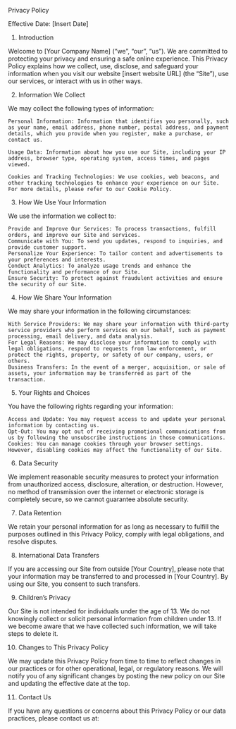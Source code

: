 Privacy Policy

Effective Date: [Insert Date]

1. Introduction

Welcome to [Your Company Name] (“we”, “our”, “us”). We are committed to protecting your privacy and ensuring a safe online experience. This Privacy Policy explains how we collect, use, disclose, and safeguard your information when you visit our website [insert website URL] (the “Site”), use our services, or interact with us in other ways.

2. Information We Collect

We may collect the following types of information:

    Personal Information: Information that identifies you personally, such as your name, email address, phone number, postal address, and payment details, which you provide when you register, make a purchase, or contact us.

    Usage Data: Information about how you use our Site, including your IP address, browser type, operating system, access times, and pages viewed.

    Cookies and Tracking Technologies: We use cookies, web beacons, and other tracking technologies to enhance your experience on our Site. For more details, please refer to our Cookie Policy.

3. How We Use Your Information

We use the information we collect to:

    Provide and Improve Our Services: To process transactions, fulfill orders, and improve our Site and services.
    Communicate with You: To send you updates, respond to inquiries, and provide customer support.
    Personalize Your Experience: To tailor content and advertisements to your preferences and interests.
    Conduct Analytics: To analyze usage trends and enhance the functionality and performance of our Site.
    Ensure Security: To protect against fraudulent activities and ensure the security of our Site.

4. How We Share Your Information

We may share your information in the following circumstances:

    With Service Providers: We may share your information with third-party service providers who perform services on our behalf, such as payment processing, email delivery, and data analysis.
    For Legal Reasons: We may disclose your information to comply with legal obligations, respond to requests from law enforcement, or protect the rights, property, or safety of our company, users, or others.
    Business Transfers: In the event of a merger, acquisition, or sale of assets, your information may be transferred as part of the transaction.

5. Your Rights and Choices

You have the following rights regarding your information:

    Access and Update: You may request access to and update your personal information by contacting us.
    Opt-Out: You may opt out of receiving promotional communications from us by following the unsubscribe instructions in those communications.
    Cookies: You can manage cookies through your browser settings. However, disabling cookies may affect the functionality of our Site.

6. Data Security

We implement reasonable security measures to protect your information from unauthorized access, disclosure, alteration, or destruction. However, no method of transmission over the internet or electronic storage is completely secure, so we cannot guarantee absolute security.

7. Data Retention

We retain your personal information for as long as necessary to fulfill the purposes outlined in this Privacy Policy, comply with legal obligations, and resolve disputes.

8. International Data Transfers

If you are accessing our Site from outside [Your Country], please note that your information may be transferred to and processed in [Your Country]. By using our Site, you consent to such transfers.

9. Children’s Privacy

Our Site is not intended for individuals under the age of 13. We do not knowingly collect or solicit personal information from children under 13. If we become aware that we have collected such information, we will take steps to delete it.

10. Changes to This Privacy Policy

We may update this Privacy Policy from time to time to reflect changes in our practices or for other operational, legal, or regulatory reasons. We will notify you of any significant changes by posting the new policy on our Site and updating the effective date at the top.

11. Contact Us

If you have any questions or concerns about this Privacy Policy or our data practices, please contact us at: